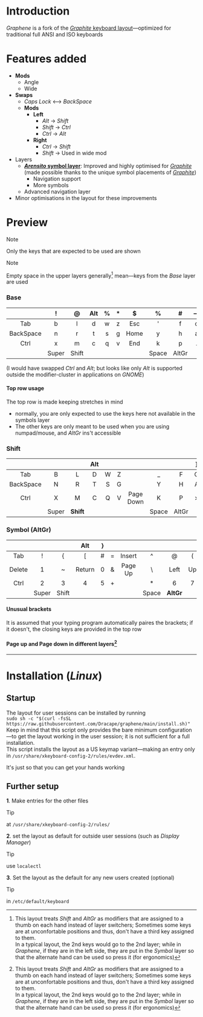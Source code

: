 [graphite]: https://github.com/rdavison/graphite-layout "Graphite is a highly optimized, well balanced, general purpose keyboard layout designed to accommodate the real world needs of typists looking for a great “out-of-the-box” experience. Its design incorporates many contemporary theories about layouts to find a balance between comfort and speed. In addition to its impressive performance in metrics, Graphite has also been extensively tested and validated through real-world usage."

# Introduction
*Graphene* is a fork of the [*Graphite* keyboard layout][graphite]—optimized for traditional full ANSI and ISO keyboards

# Features added
- **Mods**
  - Angle
  - Wide
- **Swaps**
  - *Caps Lock* <—> *BackSpace*
  - **Mods**
    - **Left**
      - *Alt* -> *Shift*
      - *Shift* -> *Ctrl*
      - *Ctrl* -> *Alt*
    - **Right**
      - *Ctrl* -> *Shift*
      - *Shift* -> Used in wide mod
- Layers
  - **[*Arensito* symbol layer](https://www.pvv.org/~hakonhal/main.cgi/keyboard "The homepage for the *Arensito* layout")**: Improved and highly optimised for [*Graphite*][graphite] (made possible thanks to the unique symbol placements of [*Graphite*][graphite])
    - Navigation support
    - More symbols
  - Advanced navigation layer
- Minor optimisations in the layout for these improvements

# Preview
> [!NOTE]
> Only the keys that are expected to be used are shown  

> [!NOTE]
> Empty space in the upper layers generally[^unpreserved-layer-keys/weird-layer-distro] mean—keys from the *Base* layer are used  
### Base
| | ! | @ | Alt | % | * | $ | % | # | — | Alt | \| | & |
|:---:|:---:|:---:|:---:|:---:|:---:|:---:|:---:|:---:|:---:|:---:|:---:|:---:|
| Tab | b | l | d | w | z | Esc | ' | f | o | u | j | ; |
| BackSpace | n | r | t | s | g | Home | y | h | a | e | i | , |
| Ctrl | x | m | c | q | v | End | k | p | . | - | / | |
| | Super | Shift | | | | | Space | AltGr | | | | |
(I would have swapped *Ctrl* and *Alt*; but looks like only *Alt* is supported outside the modifier-cluster in applications on *GNOME*)
#### Top row usage
The top row is made keeping stretches in mind
- normally, you are only expected to use the keys here not available in the symbols layer
- The other keys are only meant to be used when you are using numpad/mouse, and *AltGr* ins't accessible
### Shift
| | | | Alt | | | | | | ] | Alt | ) | |
|:---:|:---:|:---:|:---:|:---:|:---:|:---:|:---:|:---:|:---:|:---:|:---:|:---:|
| Tab | B | L | D | W | Z | | _ | F | O | U | J | : |
| BackSpace | N | R | T | S | G | | Y | H | A | E | I | ? |
| Ctrl | X | M | C | Q | V | Page Down | K | P | > | " | < | |
| | Super | **Shift** | | | | | Space | AltGr | | | | |

### Symbol (AltGr)
| | | | Alt | } | | | | | | Alt | | |
|:---:|:---:|:---:|:---:|:---:|:---:|:---:|:---:|:---:|:---:|:---:|:---:|:---:|
| Tab | ! | { | [ | # | = | Insert | ^ | @ | ( | $ | ` | |
| Delete | 1 | ~ | Return | 0 | & | Page Up | \ | Left | Up | Down | Right | |
| Ctrl | 2 | 3 | 4 | 5 | + | | * | 6 | 7 | 8 | 9 | |
| | Super | Shift | | | | | Space | **AltGr** | | | | |
#### Unusual brackets
It is assumed that your typing program automatically paires the brackets; if it doesn't, the closing keys are provided in the top row
#### Page up and Page down in different layers[^unpreserved-layer-keys/weird-layer-distro]
---

# Installation (*Linux*)
## Startup
The layout for user sessions can be installed by running  
`sudo sh -c "$(curl -fsSL https://raw.githubusercontent.com/Dracape/graphene/main/install.sh)"`  
Keep in mind that this script only provides the bare minimum configuration—to get the layout working in the user session; it is not sufficient for a full installation.  
This script installs the layout as a US keymap variant—making an entry only in `/usr/share/xkeyboard-config-2/rules/evdev.xml`.

It's just so that you can get your hands working

## Further setup
**1**. Make entries for the other files  
> [!TIP]
> at ``/usr/share/xkeyboard-config-2/rules/``

**2**. set the layout as default for outside user sessions (such as *Display Manager*)
> [!TIP]
> use `localectl`
  
**3**. Set the layout as the default for any new users created (optional)
> [!TIP]
> in `/etc/default/keyboard`

[^unpreserved-layer-keys/weird-layer-distro]: This layout treats *Shift* and *AltGr* as modifiers that are assigned to a thumb on each hand instead of layer switchers; Sometimes some keys are at unconfortable positions and thus, don't have a third key assigned to them.  
  In a typical layout, the 2nd keys would go to the 2nd layer; while in *Graphene*, if they are in the left side, they are put in the *Symbol* layer so that the alternate hand can be used so press it (for ergonomics)
